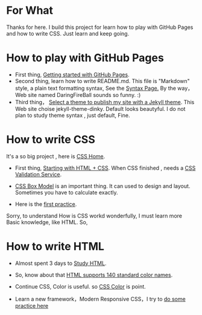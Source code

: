 # For What

Thanks for here. I build this project for learn how to play with GitHub Pages and how to write CSS. Just learn and keep going.

# How to play with GitHub Pages

* First thing, [Getting started with GitHub Pages](
https://help.github.com/en/github/working-with-github-pages/getting-started-with-github-pages).
*   Second thing, learn how to write README.md. This file is
"Markdown" style, a plain text formatting syntax, See the [Syntax Page.](https://daringfireball.net/projects/markdown/)
By the way， Web site named DaringFireBall sounds so funny.  :)
* Third thing， [Select a theme to publish my site with a Jekyll theme](https://help.github.com/en/github/working-with-github-pages/adding-a-theme-to-your-github-pages-site-with-the-theme-chooser). This Web site choise  jekyll-theme-dinky. Default looks beautyful. I do not plan to study theme syntax , just default, Fine.

# How to write CSS 

It's a so big project , here is [CSS Home](https://www.w3.org/Style/CSS/).

* First thing, [Starting with HTML + CSS](https://www.w3.org/Style/Examples/011/firstcss/). When CSS finished , needs a [CSS Validation Service](https://jigsaw.w3.org/css-validator/).

* [CSS Box Model](https://www.w3schools.com/css/css_boxmodel.asp) is an important thing. It can used to design and layout. Sometimes you have to calculate exactly.

* Here is the [first practice](index1.html).

Sorry, to understand How is CSS workd wonderfully, I must learn more Basic knowledge, like HTML. So,  

# How to write HTML 

* Almost spent 3 days to [Study HTML](https://www.w3schools.com/html/default.asp).  

* So, know about that [HTML supports 140 standard color names](https://www.w3schools.com/colors/colors_names.asp).

* Continue CSS, Color is useful. so [CSS Color](https://www.w3schools.com/css/css3_colors.asp) is point.

* Learn a new framework，Modern Responsive CSS，I try to [do some practice here](index2.html)



